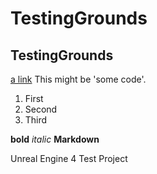# TestingGrounds
## TestingGrounds
[a link](https://github.com/MLN-UnrealProjects/TankBattle)
This might be 'some code'.
1. First
1. Second
1. Third

**bold**
*italic*
**Markdown**

Unreal Engine 4 Test Project
